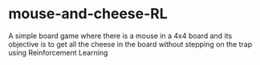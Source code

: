 # mouse-and-cheese-RL
A simple board game where there is a mouse in a 4x4 board and its objective is to get all the cheese in the board without stepping on the trap using Reinforcement Learning
